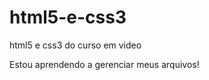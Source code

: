 # html5-e-css3
 html5 e css3 do curso em video

 Estou aprendendo a gerenciar meus arquivos!

 <a href="https://chicobahia.github.io/html5-e-css3/exerc%C3%ADcios/ex001/"></a>
